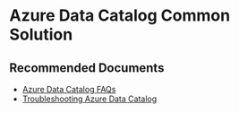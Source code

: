 <properties
	pageTitle="Azure Data Catalog Common Solution"
	description="Azure Data Catalog - all topics"
	service=""
	resource=""
	authors="lisaliu"
	ms.author="jasonh, lisaliu"
	displayOrder=""
	selfHelpType="generic"
	supportTopicIds="32513916, 32513926, 32592176, 32513925, 32513915, 32513922, 32588402, 32518302, 32513920, 32513917, 32513919, 32513918, 32513923, 32513924"
	resourceTags=""
	productPesIds="16054"
	cloudEnvironments="public"
	articleId="d6bdd78b-cd14-4026-9be5-84c4697d3eaa"
/>

# Azure Data Catalog Common Solution

## **Recommended Documents**

- [Azure Data Catalog FAQs](https://docs.microsoft.com/azure/data-catalog/data-catalog-frequently-asked-questions) 
- [Troubleshooting Azure Data Catalog](https://docs.microsoft.com/azure/data-catalog/troubleshoot-policy-configuration)

